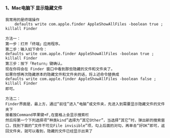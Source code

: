 #### 1、Mac电脑下 显示隐藏文件
    我常用的是终端操作 
        defaults write com.apple.finder AppleShowAllFiles -boolean true ; killall Finder

    方法一：
    第一步：打开「终端」应用程序。
    第二步：输入如下命令：
    defaults write com.apple.finder AppleShowAllFiles -boolean true ; killall Finder
    第三步：按下「Return」键确认。
    现在你将会在 Finder 窗口中看到那些隐藏的文件和文件夹了。
    如果你想再次隐藏原本的隐藏文件和文件夹的话，将上述命令替换成
    defaults write com.apple.finder AppleShowAllFiles -boolean false ; killall Finder
    即可。
    
    方法二：
    Finder界面是，最上方，通过“前往”进入“电脑”或文件夹，先进入到需要显示隐藏文件的文件夹下
    接着按Command苹果键+F,在窗格上会显示搜索栏
    然后将第一个下列选择项“种类kind”选择为“其它Other”，当选择“其它”时，弹出新的搜索窗口，找到下面的“文件不可见File invisible”项，勾上后面的对勾，再单击“好OK”即可，返回文件夹，就可以看到，隐藏的文件已经显示出来了
